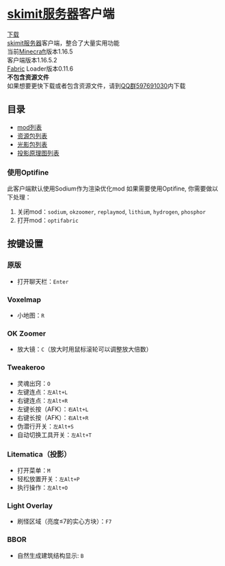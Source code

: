 # [skimit服务器](http://skimit.cn/)客户端
[下载](https://github.com/skimitmc/client/archive/master.zip)  
[skimit服务器](http://skimit.cn/)客户端，整合了大量实用功能  
当前[Minecraft](https://www.minecraft.net/)版本1.16.5  
客户端版本1.16.5.2  
[Fabric](https://fabricmc.net/) Loader版本0.11.6  
**不包含资源文件**  
如果想要更快下载或者包含资源文件，请到[QQ群597691030](https://jq.qq.com/?_wv=1027&k=5GAlEKg)内下载
## 目录
- [mod列表](https://github.com/skimitmc/client/tree/master/.minecraft/mods)  
- [资源包列表](https://github.com/skimitmc/client/tree/master/.minecraft/resourcepacks)
- [光影包列表](https://github.com/skimitmc/client/tree/master/.minecraft/shaderpacks)
- [投影原理图列表](https://github.com/skimitmc/client/tree/master/.minecraft/schematics)
### 使用Optifine
此客户端默认使用Sodium作为渲染优化mod
如果需要使用Optifine, 你需要做以下处理：
1. 关闭mod：`sodium`, `okzoomer`, `replaymod`, `lithium`, `hydrogen`, `phosphor`
2. 打开mod：`optifabric`
## 按键设置
### 原版
- 打开聊天栏：`Enter`
### Voxelmap
- 小地图：`R`
### OK Zoomer
- 放大镜：`C`（放大时用鼠标滚轮可以调整放大倍数）
### Tweakeroo
- 灵魂出窍：`O`
- 左键连点：`左Alt+L`
- 右键连点：`左Alt+R`
- 左键长按（AFK）：`右Alt+L`
- 右键长按（AFK）：`右Alt+R`
- 伪潜行开关：`左Alt+S`
- 自动切换工具开关：`左Alt+T`
### Litematica（投影）
- 打开菜单：`M`
- 轻松放置开关：`左Alt+P`
- 执行操作：`左Alt+O`
### Light Overlay
- 刷怪区域（亮度≤7的实心方块）：`F7`
### BBOR
- 自然生成建筑结构显示: `B`